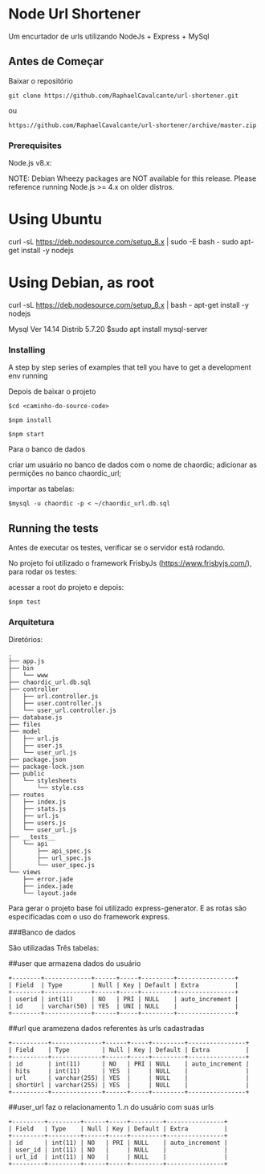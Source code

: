 # Node Url Shortener

Um encurtador de urls utilizando NodeJs + Express + MySql

## Antes de Começar

Baixar o repositório
```
git clone https://github.com/RaphaelCavalcante/url-shortener.git
```
ou 
```
https://github.com/RaphaelCavalcante/url-shortener/archive/master.zip
```


### Prerequisites

Node.js v8.x:

NOTE: Debian Wheezy packages are NOT available for this release. Please reference running Node.js >= 4.x on older distros.
# Using Ubuntu
curl -sL https://deb.nodesource.com/setup_8.x | sudo -E bash -
sudo apt-get install -y nodejs

# Using Debian, as root
curl -sL https://deb.nodesource.com/setup_8.x | bash -
apt-get install -y nodejs

Mysql  Ver 14.14 Distrib 5.7.20
$sudo apt install mysql-server

### Installing

A step by step series of examples that tell you have to get a development env running

Depois de baixar o projeto

```
$cd <caminho-do-source-code>
```
```
$npm install
```
```
$npm start
```
Para o banco de dados

criar um usuário no banco de dados com o nome de chaordic;
adicionar as permições no banco chaordic_url;

importar as tabelas:

```
$mysql -u chaordic -p < ~/chaordic_url.db.sql
```

## Running the tests

Antes de executar os testes, verificar se o servidor está rodando.

No projeto foi utilizado o framework FrisbyJs (https://www.frisbyjs.com/), para rodar os testes:

acessar a root do projeto e depois:
```
$npm test
```


### Arquitetura

Diretórios:

```
.
├── app.js
├── bin
│   └── www
├── chaordic_url.db.sql
├── controller
│   ├── url.controller.js
│   ├── user.controller.js
│   └── user_url.controller.js
├── database.js
├── files
├── model
│   ├── url.js
│   ├── user.js
│   └── user_url.js
├── package.json
├── package-lock.json
├── public
│   └── stylesheets
│       └── style.css
├── routes
│   ├── index.js
│   ├── stats.js
│   ├── url.js
│   ├── users.js
│   └── user_url.js
├── __tests__
│   └── api
│       ├── api_spec.js
│       ├── url_spec.js
│       └── user_spec.js
└── views
    ├── error.jade
    ├── index.jade
    └── layout.jade
```

Para gerar o projeto base foi utilizado express-generator. E as rotas são especificadas com o uso do framework express.

###Banco de dados

São utilizadas Três tabelas:

##user
que armazena dados do usuário

```
+--------+-------------+------+-----+---------+----------------+
| Field  | Type        | Null | Key | Default | Extra          |
+--------+-------------+------+-----+---------+----------------+
| userid | int(11)     | NO   | PRI | NULL    | auto_increment |
| id     | varchar(50) | YES  | UNI | NULL    |                |
+--------+-------------+------+-----+---------+----------------+

```
##url
que aramezena dados referentes às urls cadastradas
```
+----------+--------------+------+-----+---------+----------------+
| Field    | Type         | Null | Key | Default | Extra          |
+----------+--------------+------+-----+---------+----------------+
| id       | int(11)      | NO   | PRI | NULL    | auto_increment |
| hits     | int(11)      | YES  |     | NULL    |                |
| url      | varchar(255) | YES  |     | NULL    |                |
| shortUrl | varchar(255) | YES  |     | NULL    |                |
+----------+--------------+------+-----+---------+----------------+
```
##user_url
faz o relacionamento 1..n do usuário com suas urls
```
+---------+---------+------+-----+---------+----------------+
| Field   | Type    | Null | Key | Default | Extra          |
+---------+---------+------+-----+---------+----------------+
| id      | int(11) | NO   | PRI | NULL    | auto_increment |
| user_id | int(11) | NO   |     | NULL    |                |
| url_id  | int(11) | NO   |     | NULL    |                |
+---------+---------+------+-----+---------+----------------+

```